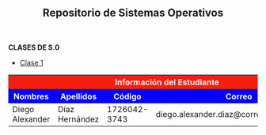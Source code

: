 <HTML>
<HEAD>
</HEAD>
<BODY>
<h2 align="center">Repositorio de Sistemas Operativos</h2>
<table>
<tr>
<th colspan="4" bgcolor="#F51E10" align="center">
<font color="white">Información del Estudiante</font>
</th ></tr>
<tr>
<th bgcolor="blue"><font color="white">Nombres</font></th>
<th bgcolor="blue"><font color="white">Apellidos</font></th>
<th bgcolor="blue"><font color="white">Código</font></th>
<th bgcolor="blue"><font color="white">Correo</font></th>
</tr>
<td>Diego Alexander</td>
<td>Díaz Hernández</td>
<td>1726042-3743</td>
<td>diego.alexander.diaz@correounivalle.edu.co</td>
</tr>
<br>
<p><b>CLASES DE S.0</b></p>
<ul>
<li><a href="https://github.com/diegodh1/DiegoDiaz-1726042/tree/master/2019_05_24">Clase 1</a></li>
</ul>

</table>
</BODY>
</HTML>

